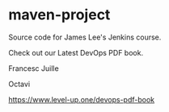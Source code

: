 # maven-project
Source code for James Lee's Jenkins course.

Check out our Latest DevOps PDF book.

Francesc Juille

Octavi

https://www.level-up.one/devops-pdf-book
